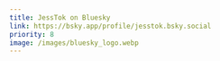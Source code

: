 ```yaml
---
title: JessTok on Bluesky
link: https://bsky.app/profile/jesstok.bsky.social
priority: 8
image: /images/bluesky_logo.webp
---
```

